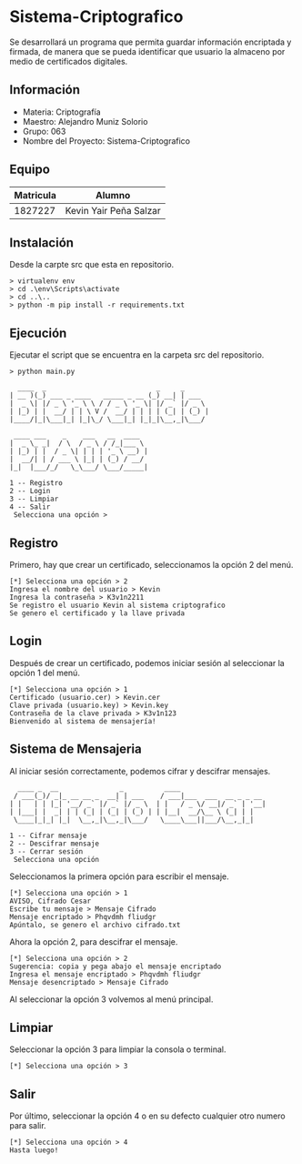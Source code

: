 # Sistema-Criptografico
Se desarrollará un programa que permita guardar información encriptada y firmada, de manera que se pueda identificar que usuario la almaceno por medio de certificados digitales.
## Información
- Materia: Criptografía
- Maestro: Alejandro Muniz Solorio
- Grupo: 063
- Nombre del Proyecto: Sistema-Criptografico
## Equipo
| Matricula | Alumno |
| --- | --- |
| 1827227 | Kevin Yair Peña Salzar |

## Instalación
Desde la carpte src que esta en repositorio.
```	
> virtualenv env
> cd .\env\Scripts\activate
> cd ..\..
> python -m pip install -r requirements.txt
```
## Ejecución
Ejecutar el script que se encuentra en la carpeta src del repositorio.

```	
> python main.py
```
```
  ____  _                           _     _
| __ )(_) ___ _ ____   _____ _ __ (_) __| | ___
|  _ \| |/ _ \ '_ \ \ / / _ \ '_ \| |/ _` |/ _ \
| |_) | |  __/ | | \ V /  __/ | | | | (_| | (_) |
|____/|_|\___|_| |_|\_/ \___|_| |_|_|\__,_|\___/

 ____ ___    _    ___   __  ____
|  _ \_ _|  / \  / _ \ / /_|___ \
| |_) | |  / _ \| | | | '_ \ __) |
|  __/| | / ___ \ |_| | (_) / __/
|_|  |___/_/   \_\___/ \___/_____|

1 -- Registro 
2 -- Login
3 -- Limpiar
4 -- Salir
 Selecciona una opción >

```
## Registro
Primero, hay que crear un certificado, seleccionamos la opción 2 del menú.
```
[*] Selecciona una opción > 2
Ingresa el nombre del usuario > Kevin
Ingresa la contraseña > K3v1n2211
Se registro el usuario Kevin al sistema criptografico
Se genero el certificado y la llave privada
```
## Login
Después de crear un certificado, podemos iniciar sesión al seleccionar la opción 1 del menú.
```
[*] Selecciona una opción > 1
Certificado (usuario.cer) > Kevin.cer
Clave privada (usuario.key) > Kevin.key
Contraseña de la clave privada > K3v1n123
Bienvenido al sistema de mensajería!
```
## Sistema de Mensajeria
Al iniciar sesión correctamente, podemos cifrar y descifrar mensajes. 
```
  ____ _  __               _          ____
 / ___(_)/ _|_ __ __ _  __| | ___    / ___|___  ___  __ _ _ __
| |   | | |_| '__/ _` |/ _` |/ _ \  | |   / _ \/ __|/ _` | '__|
| |___| |  _| | | (_| | (_| | (_) | | |__|  __/\__ \ (_| | |
 \____|_|_| |_|  \__,_|\__,_|\___/   \____\___||___/\__,_|_|
 
1 -- Cifrar mensaje
2 -- Descifrar mensaje
3 -- Cerrar sesión
 Selecciona una opción 
```
Seleccionamos la primera opción para escribir el mensaje.
```
[*] Selecciona una opción > 1
AVISO, Cifrado Cesar
Escribe tu mensaje > Mensaje Cifrado
Mensaje encriptado > Phqvdmh fliudgr
Apúntalo, se genero el archivo cifrado.txt
```
Ahora la opción 2, para descifrar el mensaje.
```
[*] Selecciona una opción > 2
Sugerencia: copia y pega abajo el mensaje encriptado
Ingresa el mensaje encriptado > Phqvdmh fliudgr
Mensaje desencriptado > Mensaje Cifrado
```
Al seleccionar la opción 3 volvemos al menú principal.
## Limpiar
Seleccionar la opción 3 para limpiar la consola o terminal.
```
[*] Selecciona una opción > 3
```
## Salir
Por último, seleccionar la opción 4 o en su defecto cualquier otro numero para salir.
```
[*] Selecciona una opción > 4
Hasta luego!
```
